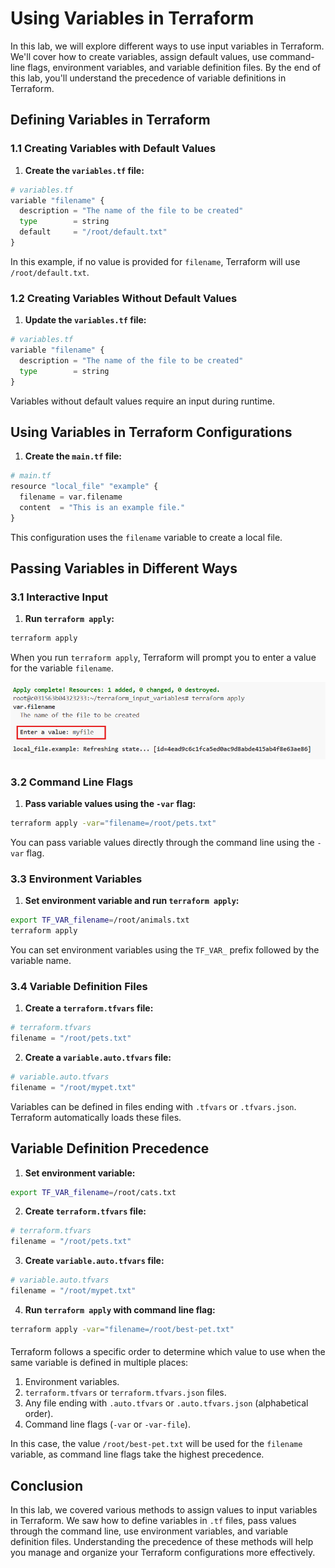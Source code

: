 # Using Variables in Terraform

In this lab, we will explore different ways to use input variables in Terraform. We'll cover how to create variables, assign default values, use command-line flags, environment variables, and variable definition files. By the end of this lab, you'll understand the precedence of variable definitions in Terraform.


## Defining Variables in Terraform

### 1.1 Creating Variables with Default Values

1. **Create the `variables.tf` file:**

```python
# variables.tf
variable "filename" {
  description = "The name of the file to be created"
  type        = string
  default     = "/root/default.txt"
}
```


In this example, if no value is provided for `filename`, Terraform will use `/root/default.txt`.

### 1.2 Creating Variables Without Default Values

1. **Update the `variables.tf` file:**

```python
# variables.tf
variable "filename" {
  description = "The name of the file to be created"
  type        = string
}
```


Variables without default values require an input during runtime.

## Using Variables in Terraform Configurations

1. **Create the `main.tf` file:**

```python
# main.tf
resource "local_file" "example" {
  filename = var.filename
  content  = "This is an example file."
}
```


This configuration uses the `filename` variable to create a local file.

## Passing Variables in Different Ways

### 3.1 Interactive Input

1. **Run `terraform apply`:**

```sh
terraform apply
```


When you run `terraform apply`, Terraform will prompt you to enter a value for the variable `filename`.

![alt text](./images/image.png)

### 3.2 Command Line Flags

1. **Pass variable values using the `-var` flag:**

```sh
terraform apply -var="filename=/root/pets.txt"
```


You can pass variable values directly through the command line using the `-var` flag.

### 3.3 Environment Variables

1. **Set environment variable and run `terraform apply`:**

```sh
export TF_VAR_filename=/root/animals.txt
terraform apply
```


You can set environment variables using the `TF_VAR_` prefix followed by the variable name.

### 3.4 Variable Definition Files

1. **Create a `terraform.tfvars` file:**

```python
# terraform.tfvars
filename = "/root/pets.txt"
```

2. **Create a `variable.auto.tfvars` file:**

```python
# variable.auto.tfvars
filename = "/root/mypet.txt"
```


Variables can be defined in files ending with `.tfvars` or `.tfvars.json`. Terraform automatically loads these files.

## Variable Definition Precedence

1. **Set environment variable:**

```sh
export TF_VAR_filename=/root/cats.txt
```

2. **Create `terraform.tfvars` file:**

```python
# terraform.tfvars
filename = "/root/pets.txt"
```

3. **Create `variable.auto.tfvars` file:**

```python
# variable.auto.tfvars
filename = "/root/mypet.txt"
```

4. **Run `terraform apply` with command line flag:**

```sh
terraform apply -var="filename=/root/best-pet.txt"
```

#### 
Terraform follows a specific order to determine which value to use when the same variable is defined in multiple places:
1. Environment variables.
2. `terraform.tfvars` or `terraform.tfvars.json` files.
3. Any file ending with `.auto.tfvars` or `.auto.tfvars.json` (alphabetical order).
4. Command line flags (`-var` or `-var-file`).

In this case, the value `/root/best-pet.txt` will be used for the `filename` variable, as command line flags take the highest precedence.

## Conclusion

In this lab, we covered various methods to assign values to input variables in Terraform. We saw how to define variables in `.tf` files, pass values through the command line, use environment variables, and variable definition files. Understanding the precedence of these methods will help you manage and organize your Terraform configurations more effectively.